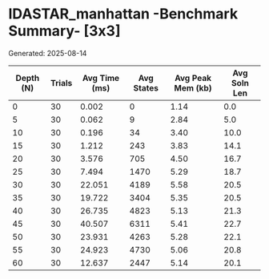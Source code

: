 # IDASTAR_manhattan -Benchmark Summary- [3x3]
Generated: 2025-08-14

| Depth (N) | Trials | Avg Time (ms) | Avg States | Avg Peak Mem (kb) | Avg Soln Len |
|-----------|--------|---------------|------------|-------------------|--------------|
| 0         | 30     | 0.002         | 0          | 1.14              | 0.0          |
| 5         | 30     | 0.062         | 9          | 2.84              | 5.0          |
| 10        | 30     | 0.196         | 34         | 3.40              | 10.0         |
| 15        | 30     | 1.212         | 243        | 3.83              | 14.1         |
| 20        | 30     | 3.576         | 705        | 4.50              | 16.7         |
| 25        | 30     | 7.494         | 1470       | 5.29              | 18.7         |
| 30        | 30     | 22.051        | 4189       | 5.58              | 20.5         |
| 35        | 30     | 19.722        | 3404       | 5.35              | 20.5         |
| 40        | 30     | 26.735        | 4823       | 5.13              | 21.3         |
| 45        | 30     | 40.507        | 6311       | 5.41              | 22.7         |
| 50        | 30     | 23.931        | 4263       | 5.28              | 22.1         |
| 55        | 30     | 24.923        | 4730       | 5.06              | 20.8         |
| 60        | 30     | 12.637        | 2447       | 5.14              | 20.1         |
